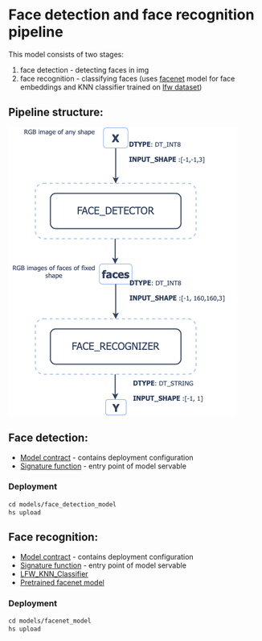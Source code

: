 # Face detection and face recognition pipeline
This model consists of two stages:
1. face detection - detecting faces in img
2. face recognition - classifying faces (uses [facenet](https://github.com/davidsandberg/facenet) model for face embeddings and KNN classifier trained on [lfw dataset](http://vis-www.cs.umass.edu/lfw/))

## Pipeline structure:
![model](face_recognition.png)

## Face detection: 
- [Model contract](models/face_detection_model/serving.yaml) - contains deployment configuration
- [Signature function](models/face_detection_model/src/func_main.py) - entry point of model servable

### Deployment
```commandline
cd models/face_detection_model
hs upload
```

## Face recognition:
- [Model contract](models/facenet_model/serving.yaml) - contains deployment configuration
- [Signature function](models/facenet_model/src/func_main.py) - entry point of model servable
- [LFW_KNN_Classifier](models/facenet_model/lfw_classifier.pkl)
- [Pretrained facenet model](models/facenet_model/20180402-114759.pb)

### Deployment
```commandline
cd models/facenet_model
hs upload
```
